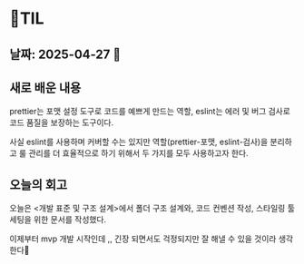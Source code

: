 # 🧾TIL
## 날짜: 2025-04-27 💞

## 새로 배운 내용

prettier는 포맷 설정 도구로 코드를 예쁘게 만드는 역할, eslint는 에러 및 버그 검사로 코드 품질을 보장하는 도구이다.

사실 eslint를 사용하며 커버할 수는 있지만 역할(prettier-포맷, eslint-검사)을 분리하고 룰 관리를 더 효율적으로 하기 위해서 두 가지를 모두 사용하고자 한다.

## 오늘의 회고

오늘은 <개발 표준 및 구조 설계>에서 폴더 구조 설계와, 코드 컨벤션 작성, 스타일링 툴 세팅을 위한 문서를 작성했다.

이제부터 mvp 개발 시작인데 ,, 긴장 되면서도 걱정되지만 잘 해낼 수 있을 것이라 생각한다🥱